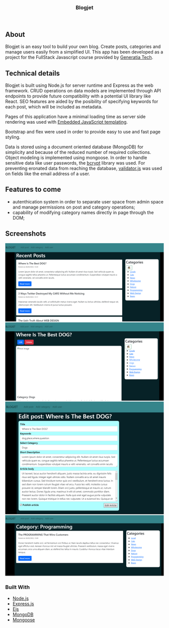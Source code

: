 
  <h3 align="center">Blogjet</h3>
<br />


## About

Blogjet is an easy tool to build your own blog. Create posts, categories and manage users easily from a simplified UI. This app has been developed as a project for the 
FullStack Javascript course provided by [Generatia Tech](https://generatiatech.ro/cursuri/fullstack-javascript/).

## Technical details

Blogjet is built using Node.js for server runtime and Express as the web framework. CRUD operations on data models are implemented through API endpoints to provide future compatibility
with a potential UI library like React. SEO features are aided by the posibility of specifying keywords for each post, which will be included as metadata.

Pages of this application have a minimal loading time as server side rendering was used with [Embedded JavaScript templating](https://ejs.co). 

Bootstrap and flex were used in order to provide easy to use and fast page styling.

Data is stored using a document oriented database (MongoDB) for simplicity and because of the
reduced number of required collections. Object modeling is implemented using mongoose. In order to handle sensitive data like user passwords, the [bcrypt](https://www.npmjs.com/package/bcrypt) library was used.
For preventing eronated data from reaching the database, [validator.js](https://www.npmjs.com/package/validator) was used on fields like the email address of a user. 


## Features to come

- autenthication system in order to separate user space from admin space and manage permissions on post and category operations;
- capability of modifying category names directly in page through the DOM;

## Screenshots

![homepage](https://github.com/DragosSHD/blogjet/blob/master/demo_img/blogjet1.png)
![post page](https://github.com/DragosSHD/blogjet/blob/master/demo_img/blogjet2.png)
![edit a post page](https://github.com/DragosSHD/blogjet/blob/master/demo_img/blogjet3.png)
![category page](https://github.com/DragosSHD/blogjet/blob/master/demo_img/blogjet4.png)

### Built With

* [Node.js](https://nodejs.org/en/)
* [Express.js](https://expressjs.com)
* [Ejs](https://ejs.co)
* [MongoDB](https://www.mongodb.com)
* [Mongoose](https://mongoosejs.com)
